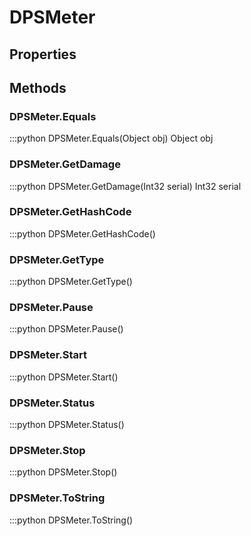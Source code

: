 # DPSMeter    

## Properties  
 
## Methods  
### DPSMeter.Equals
:::python
DPSMeter.Equals(Object obj)
  Object obj
### DPSMeter.GetDamage
:::python
DPSMeter.GetDamage(Int32 serial)
  Int32 serial
### DPSMeter.GetHashCode
:::python
DPSMeter.GetHashCode()
### DPSMeter.GetType
:::python
DPSMeter.GetType()
### DPSMeter.Pause
:::python
DPSMeter.Pause()
### DPSMeter.Start
:::python
DPSMeter.Start()
### DPSMeter.Status
:::python
DPSMeter.Status()
### DPSMeter.Stop
:::python
DPSMeter.Stop()
### DPSMeter.ToString
:::python
DPSMeter.ToString()